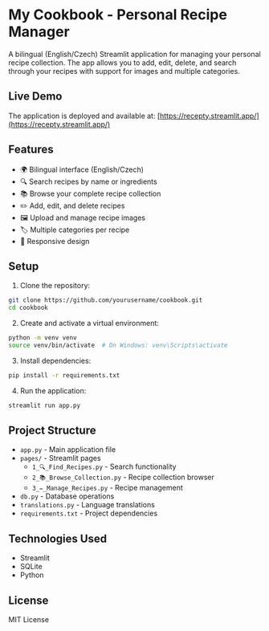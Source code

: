 # My Cookbook - Personal Recipe Manager

A bilingual (English/Czech) Streamlit application for managing your personal recipe collection. The app allows you to add, edit, delete, and search through your recipes with support for images and multiple categories.

## Live Demo

The application is deployed and available at: [https://recepty.streamlit.app/](https://recepty.streamlit.app/)

## Features

- 🌍 Bilingual interface (English/Czech)
- 🔍 Search recipes by name or ingredients
- 📚 Browse your complete recipe collection
- ✏️ Add, edit, and delete recipes
- 🖼️ Upload and manage recipe images
- 🏷️ Multiple categories per recipe
- 📱 Responsive design

## Setup

1. Clone the repository:
```bash
git clone https://github.com/yourusername/cookbook.git
cd cookbook
```

2. Create and activate a virtual environment:
```bash
python -m venv venv
source venv/bin/activate  # On Windows: venv\Scripts\activate
```

3. Install dependencies:
```bash
pip install -r requirements.txt
```

4. Run the application:
```bash
streamlit run app.py
```

## Project Structure

- `app.py` - Main application file
- `pages/` - Streamlit pages
  - `1_🔍_Find_Recipes.py` - Search functionality
  - `2_📚_Browse_Collection.py` - Recipe collection browser
  - `3_✏️_Manage_Recipes.py` - Recipe management
- `db.py` - Database operations
- `translations.py` - Language translations
- `requirements.txt` - Project dependencies

## Technologies Used

- Streamlit
- SQLite
- Python

## License

MIT License 